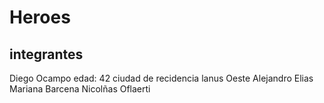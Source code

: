 # Heroes
## integrantes
Diego Ocampo edad: 42 ciudad de recidencia lanus Oeste
Alejandro Elias
Mariana Barcena
Nicolñas Oflaerti